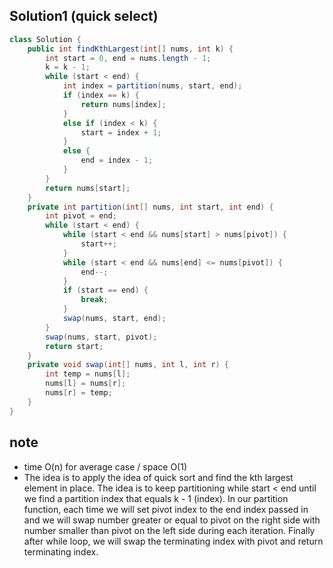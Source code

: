 ## Solution1 (quick select)
``` java
class Solution {
    public int findKthLargest(int[] nums, int k) {
        int start = 0, end = nums.length - 1;
        k = k - 1;
        while (start < end) {
            int index = partition(nums, start, end);
            if (index == k) {
                return nums[index];
            }
            else if (index < k) {
                start = index + 1;
            }
            else {
                end = index - 1;
            }
        }
        return nums[start];
    }
    private int partition(int[] nums, int start, int end) {
        int pivot = end;
        while (start < end) {
            while (start < end && nums[start] > nums[pivot]) {
                start++;
            }
            while (start < end && nums[end] <= nums[pivot]) {
                end--;
            }
            if (start == end) {
                break;
            }
            swap(nums, start, end);
        }
        swap(nums, start, pivot);
        return start;
    }
    private void swap(int[] nums, int l, int r) {
        int temp = nums[l];
        nums[l] = nums[r];
        nums[r] = temp;
    }
}
```

## note
* time O(n) for average case / space O(1)
* The idea is to apply the idea of quick sort and find the kth largest element in place. The idea is to keep partitioning while start < end until we find a partition index that equals k - 1 (index). In our partition function, each time we will set pivot index to the end index passed in and we will swap number greater or equal to pivot on the right side with number smaller than pivot on the left side during each iteration. Finally after while loop, we will swap the terminating index with pivot and return terminating index. 
